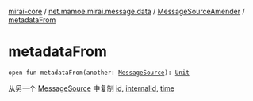 [mirai-core](../../index.md) / [net.mamoe.mirai.message.data](../index.md) / [MessageSourceAmender](index.md) / [metadataFrom](./metadata-from.md)

# metadataFrom

`open fun metadataFrom(another: `[`MessageSource`](../-message-source/index.md)`): `[`Unit`](https://kotlinlang.org/api/latest/jvm/stdlib/kotlin/-unit/index.html)

从另一个 [MessageSource](../-message-source/index.md) 中复制 [id](id.md), [internalId](internal-id.md), [time](time.md)

